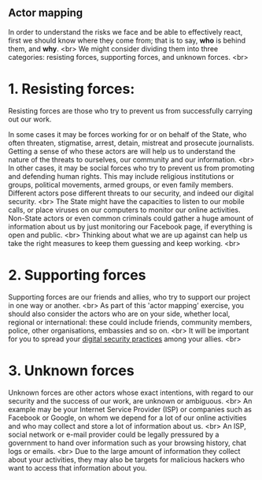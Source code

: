 
## Actor mapping

In order to understand the risks we face and be able to effectively react, first we should know where they come from; that is to say, **who** is behind them, and **why**.
&lt;br&gt;
We might consider dividing them into three categories: resisting forces, supporting forces, and unknown forces.
&lt;br&gt;
# 1. Resisting forces:

Resisting forces are those who try to prevent us from successfully carrying out our work.

In some cases it may be forces working for or on behalf of the State, who often threaten, stigmatise, arrest, detain, mistreat and prosecute journalists. Getting a sense of who these actors are will help us to understand the nature of the threats to ourselves, our community and our information.
&lt;br&gt;
In other cases, it may be social forces who try to prevent us from promoting and defending human rights. This may include religious institutions or groups, political movements, armed groups, or even family members. Different actors pose different threats to our security, and indeed our digital security.
&lt;br&gt;
The State might have the capacities to listen to our mobile calls, or place viruses on our computers to monitor our online activities. Non-State actors or even common criminals could gather a huge amount of information about us by just monitoring our Facebook page, if everything is open and public.
&lt;br&gt;
Thinking about what we are up against can help us take the right measures to keep them guessing and keep working.
&lt;br&gt;

# 2. Supporting forces
Supporting forces are our friends and allies, who try to support our project in one way or another.
&lt;br&gt;
As part of this &#39;actor mapping&#39; exercise, you should also consider the actors who are on your side, whether local, regional or international: these could include friends, community members, police, other organisations, embassies and so on.
&lt;br&gt;
It will be important for you to spread your [digital security practices](en/topics/understand-4-digisec/0-getting-started/1-intro.md) among your allies.
&lt;br&gt;

# 3. Unknown forces
Unknown forces are other actors whose exact intentions, with regard to our security and the success of our work, are unknown or ambiguous.
&lt;br&gt;
An example may be your Internet Service Provider (ISP) or companies such as Facebook or Google, on whom we depend for a lot of our online activities and who may collect and store a lot of information about us.
&lt;br&gt;
An ISP, social network or e-mail provider could be legally pressured by a government to hand over information such as your browsing history, chat logs or emails.
&lt;br&gt;
Due to the large amount of information they collect about your activities, they may also be targets for malicious hackers who want to access that information about you.
